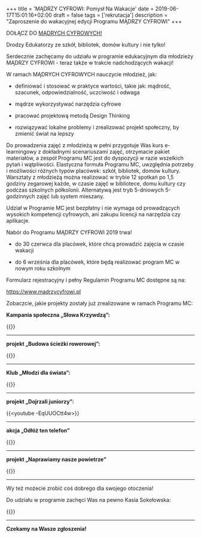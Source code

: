 +++
title = 'MĄDRZY CYFROWI: Pomysł Na Wakacje'
date = 2019-06-17T15:01:16+02:00
draft = false
tags = ['rekrutacja']
description = "Zaproszenie do wakacyjnej edycji Programu MĄDRZY CYFROWI"
+++

DOŁĄCZ DO [MĄDRYCH CYFROWYCH!](https://www.madrzycyfrowi.pl)

Drodzy Edukatorzy ze szkół, bibliotek, domów kultury i nie tylko!

Serdecznie zachęcamy do udziału w programie edukacyjnym dla młodzieży MĄDRZY
CYFROWI - teraz także w trakcie nadchodzących wakacji!

W ramach MĄDRYCH CYFROWYCH nauczycie młodzież, jak:

- definiować i stosować w praktyce wartości, takie jak: mądrość, szacunek,
  odpowiedzialność, uczciwość i odwaga

- mądrze wykorzystywać narzędzia cyfrowe

- pracować projektową metodą Design Thinking

- rozwiązywać lokalne problemy i zrealizować projekt społeczny, by zmienić
  świat na lepszy


Do prowadzenia zajęć z młodzieżą w pełni przygotuje Was kurs e-learningowy z
dokładnymi scenariuszami zajęć, otrzymacie pakiet materiałów, a zespół Programu
MC jest do dyspozycji w razie wszelkich pytań i wątpliwości. Elastyczna formuła
Programu MC, uwzględnia potrzeby i możliwości różnych typów placówek: szkół,
bibliotek, domów kultury. Warsztaty z młodzieżą można realizować w trybie 12
spotkań po 1,5 godziny zegarowej każde, w czasie zajęć w bibliotece, domu
kultury czy podczas szkolnych półkolonii. Alternatywą jest tryb 5-dniowych
5-godzinnych zajęć lub system mieszany.

Udział w Programie MC jest bezpłatny i nie wymaga od prowadzących wysokich
kompetencji cyfrowych, ani zakupu licencji na narzędzia czy aplikacje.

Nabór do Programu MĄDRZY CYFROWI 2019 trwa!

- do 30 czerwca dla placówek, które chcą prowadzić zajęcia w czasie wakacji

- do 6 września dla placówek, które będą realizować program MC w nowym roku szkolnym


Formularz rejestracyjny i pełny Regulamin Programu MC dostępne są na:

https://www.madrzycyfrowi.pl

Zobaczcie, jakie projekty zostały już zrealizowane w ramach Programu MC:

**Kampania społeczna „Słowa Krzywdzą”:**

{{<youtube ZsBQJg7hILk>}}

---

**projekt „Budowa ścieżki rowerowej”:**

{{<youtube SxRIaDFKYtk>}}

---

**Klub „Młodzi dla świata”:**

{{<youtube Z7kp4ybsA9Q>}}

---

**projekt „Dojrzali juniorzy”:**

{{<youtube -EqUUOCtt4w>}}

---

**akcja „Odłóż ten telefon”**

{{<youtube tTpX3tgyj6w>}}

---

**projekt „Naprawiamy nasze powietrze”**

{{<youtube T4Bpx3Tzojo>}}

---


Wy też możecie zrobić coś dobrego dla swojego otoczenia!

Do udziału w programie zachęci Was na pewno Kasia Sokołowska:

{{<youtube UViVPSLtGZE>}}

---

**Czekamy na Wasze zgłoszenia!**
